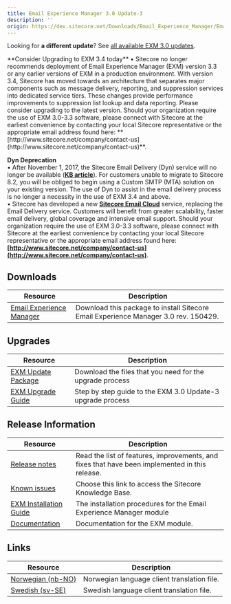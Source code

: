 ```yaml
---
title: Email Experience Manager 3.0 Update-3
description: ''
origin: https://dev.sitecore.net/Downloads/Email_Experience_Manager/Email_Experience_Manager_30/Email_Experience_Manager_30_Update3.aspx
---
```


  <Alert variant='warning' mb={4}>
    <AlertIcon />
    

Looking for **a different update**? See [all available EXM 3.0 updates](/downloads/Email_Experience_Manager/Email_Experience_Manager_30).


  </Alert>
  
  <Alert variant='warning' mb={4}>
    <AlertIcon />
    **Consider Upgrading to EXM 3.4 today**  
• Sitecore no longer recommends deployment of Email Experience Manager (EXM) version 3.3 or any earlier versions of EXM in a production environment. With version 3.4, Sitecore has moved towards an architecture that separates major components such as message delivery, reporting, and suppression services into dedicated service tiers. These changes provide performance improvements to suppression list lookup and data reporting. Please consider upgrading to the latest version. Should your organization require the use of EXM 3.0-3.3 software, please connect with Sitecore at the earliest convenience by contacting your local Sitecore representative or the appropriate email address found here: **[http://www.sitecore.net/company/contact-us](http://www.sitecore.net/company/contact-us)**.  
  
**Dyn Deprecation**  
• After November 1, 2017, the Sitecore Email Delivery (Dyn) service will no longer be available (**[KB article](https://kb.sitecore.net/articles/669456)**). For customers unable to migrate to Sitecore 8.2, you will be obliged to begin using a Custom SMTP (MTA) solution on your existing version. The use of Dyn to assist in the email delivery process is no longer a necessity in the use of EXM 3.4 and above.  
• Sitecore has developed a new **[Sitecore Email Cloud](https://doc.sitecore.net/email_experience_manager/configuring_the_delivery_process/message_transfer_agent/the_sitecore_email_cloud_compared_to_the_custom_smtp)** service, replacing the Email Delivery service. Customers will benefit from greater scalability, faster email delivery, global coverage and intensive email support. Should your organization require the use of EXM 3.0-3.3 software, please connect with Sitecore at the earliest convenience by contacting your local Sitecore representative or the appropriate email address found here: **[http://www.sitecore.net/company/contact-us](http://www.sitecore.net/company/contact-us)**.
  </Alert>
  

## Downloads

 | Resource | Description |
 | --- | --- |
 | [Email Experience Manager](https://scdp.blob.core.windows.net/downloads/Sitecore%20Experience%20Platform/8%200/Sitecore%20Experience%20Platform%2080%20Update3/Secure/Email%20Experience%20Manager%2030%20rev150429%20NOT%20SC%20PACKAGE.zip) | Download this package to install Sitecore Email Experience Manager 3.0 rev. 150429. |

## Upgrades

 | Resource | Description |
 | --- | --- |
 | [EXM Update Package](https://scdp.blob.core.windows.net/downloads/Email%20Experience%20Manager/Email%20Experience%20Manager%2030/Email%20Experience%20Manager%2030%20Update3/Secure/Email%20Experience%20Manager%2030%20rev%20150429%20Update%20Package.zip) | Download the files that you need for the upgrade process  <br /> |
 | [EXM Upgrade Guide](https://scdp.blob.core.windows.net/downloads/Sitecore%20Experience%20Platform/8%200/Sitecore%20Experience%20Platform%2080%20Update3/Secure/EXM%203%200%20Update%203%20Update%20Instructions.pdf) | Step by step guide to the EXM 3.0 Update-3 upgrade process |

## Release Information

 | Resource | Description |
 | --- | --- |
 | [Release notes](/Downloads/Downloads/Email_Experience_Manager/Email_Experience_Manager_30/Email_Experience_Manager_30_Initial_release/Version_Resources/Release_Notes#150429) | Read the list of features, improvements, and fixes that have been implemented in this release.  <br /> |
 | [Known issues](https://kb.sitecore.net/articles/149565) | Choose this link to access the Sitecore Knowledge Base. |
 | [EXM Installation Guide](/~/media/FAD5DEB3A43D4D968AF57EA206AF097E.ashx) | The installation procedures for the Email Experience Manager module |
 | [Documentation](https://doc.sitecore.net:443/en/Products/Email_Experience_Manager) | Documentation for the EXM module. |

## Links

 | Resource | Description |
 | --- | --- |
 | [Norwegian (nb-NO)](https://scdp.blob.core.windows.net/downloads/Email%20Experience%20Manager/Email%20Experience%20Manager%2030/Email%20Experience%20Manager%2030%20Initial%20release/Secure/EXM30nbNO150702.zip) | Norwegian language client translation file. |
 | [Swedish (sv-SE)](https://scdp.blob.core.windows.net/downloads/Email%20Experience%20Manager/Email%20Experience%20Manager%2030/Email%20Experience%20Manager%2030%20Update3/Secure/EXM30svSE150618.zip) | Swedish language client translation file. |